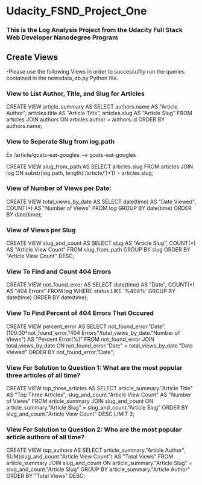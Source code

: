# Udacity_FSND_Project_One

### This is the Log Analysis Project from the Udacity Full Stack Web Developer Nanodegree Program


## Create Views

-Please use the following Views in order to successuflly run the queries contained in the newsdata_db.py Python file.

### View to List Author, Title, and Slug for Articles

CREATE VIEW article_summary AS
SELECT
authors.name AS "Article Author",
articles.title AS "Article Title",
articles.slug AS "Article Slug"
FROM articles
JOIN authors
ON articles.author = authors.id
ORDER BY authors.name;

### View to Seperate Slug from log.path
Ex /article/goats-eat-googles --> goats-eat-googles

CREATE VIEW slug_from_path AS
SELECT
articles.slug
FROM
articles
JOIN log ON substr(log.path, length('/article/')+1) = articles.slug;



### View of Number of Views per Date:

CREATE VIEW total_views_by_date AS
SELECT date(time) AS "Date Viewed", COUNT(*) AS "Number of Views"
FROM log
GROUP BY date(time)
ORDER BY date(time);


### View of Views per Slug
CREATE VIEW slug_and_count AS
SELECT slug AS "Article Slug", COUNT(*) AS "Article View Count"
FROM slug_from_path
GROUP BY slug
ORDER BY "Article View Count" DESC;


### View To Find and Count 404 Errors

CREATE VIEW not_found_error AS
SELECT date(time) AS "Date", COUNT(*) AS "404 Errors"
FROM log
WHERE status LIKE '%404%'
GROUP BY date(time)
ORDER BY date(time);



### View To Find Percent of 404 Errors That Occured

CREATE VIEW percent_error AS
SELECT
not_found_error."Date", (100.00*not_found_error."404 Errors"/total_views_by_date."Number of Views")
AS "Percent Error(%)"
FROM not_found_error
JOIN total_views_by_date
ON not_found_error."Date" = total_views_by_date."Date Viewed"
ORDER BY not_found_error."Date";


### View For Solution to Question 1: What are the most popular three articles of all time?

CREATE VIEW top_three_articles AS
SELECT
article_summary."Article Title" AS "Top Three Articles",
slug_and_count."Article View Count" AS "Number of Views"
FROM article_summary
JOIN slug_and_count
ON article_summary."Article Slug" = slug_and_count."Article Slug"
ORDER BY slug_and_count."Article View Count" DESC
LIMIT 3;

### View For Solution to Question 2: Who are the most popular article authors of all time?

CREATE VIEW top_authors AS
SELECT
article_summary."Article Author",
SUM(slug_and_count."Article View Count") AS "Total Views"
FROM article_summary
JOIN slug_and_count
ON article_summary."Article Slug" = slug_and_count."Article Slug"
GROUP BY article_summary."Article Author"
ORDER BY "Total Views" DESC;



